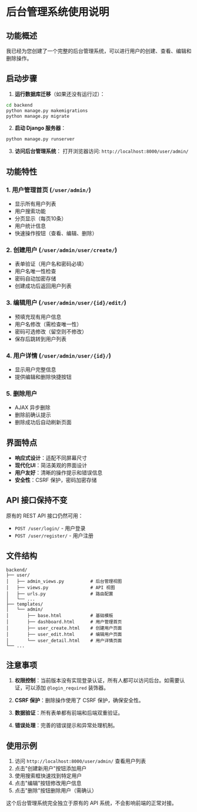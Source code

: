 # 后台管理系统使用说明

## 功能概述

我已经为您创建了一个完整的后台管理系统，可以进行用户的创建、查看、编辑和删除操作。

## 启动步骤

1. **运行数据库迁移**（如果还没有运行过）：
```bash
cd backend
python manage.py makemigrations
python manage.py migrate
```

2. **启动 Django 服务器**：
```bash
python manage.py runserver
```

3. **访问后台管理系统**：
打开浏览器访问: `http://localhost:8000/user/admin/`

## 功能特性

### 1. 用户管理首页 (`/user/admin/`)
- 显示所有用户列表
- 用户搜索功能
- 分页显示（每页10条）
- 用户统计信息
- 快速操作按钮（查看、编辑、删除）

### 2. 创建用户 (`/user/admin/user/create/`)
- 表单验证（用户名和密码必填）
- 用户名唯一性检查
- 密码自动加密存储
- 创建成功后返回用户列表

### 3. 编辑用户 (`/user/admin/user/{id}/edit/`)
- 预填充现有用户信息
- 用户名修改（需检查唯一性）
- 密码可选修改（留空则不修改）
- 保存后跳转到用户列表

### 4. 用户详情 (`/user/admin/user/{id}/`)
- 显示用户完整信息
- 提供编辑和删除快捷按钮

### 5. 删除用户
- AJAX 异步删除
- 删除前确认提示
- 删除成功后自动刷新页面

## 界面特点

- **响应式设计**：适配不同屏幕尺寸
- **现代化UI**：简洁美观的界面设计
- **用户友好**：清晰的操作提示和错误信息
- **安全性**：CSRF 保护，密码加密存储

## API 接口保持不变

原有的 REST API 接口仍然可用：
- `POST /user/login/` - 用户登录
- `POST /user/register/` - 用户注册

## 文件结构

```
backend/
├── user/
│   ├── admin_views.py          # 后台管理视图
│   ├── views.py                # API 视图
│   ├── urls.py                 # 路由配置
│   └── ...
├── templates/
│   └── admin/
│       ├── base.html           # 基础模板
│       ├── dashboard.html      # 用户管理首页
│       ├── user_create.html    # 创建用户页面
│       ├── user_edit.html      # 编辑用户页面
│       └── user_detail.html    # 用户详情页面
└── ...
```

## 注意事项

1. **权限控制**：当前版本没有实现登录认证，所有人都可以访问后台。如需要认证，可以添加 `@login_required` 装饰器。

2. **CSRF 保护**：删除操作使用了 CSRF 保护，确保安全性。

3. **数据验证**：所有表单都有前端和后端双重验证。

4. **错误处理**：完善的错误提示和异常处理机制。

## 使用示例

1. 访问 `http://localhost:8000/user/admin/` 查看用户列表
2. 点击"创建新用户"按钮添加用户
3. 使用搜索框快速找到特定用户
4. 点击"编辑"按钮修改用户信息
5. 点击"删除"按钮删除用户（需确认）

这个后台管理系统完全独立于原有的 API 系统，不会影响前端的正常对接。
